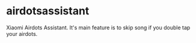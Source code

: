 # airdotsassistant
Xiaomi Airdots Assistant. It's main feature is to skip song if you double tap your airdots.
